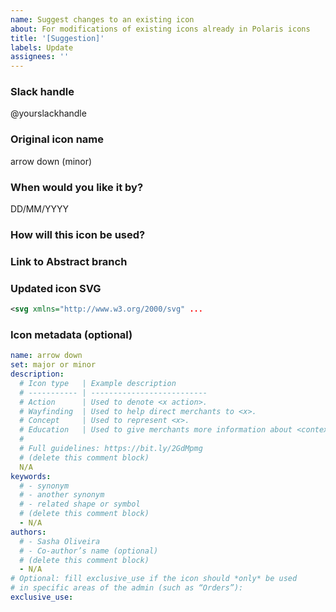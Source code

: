 ```yaml
---
name: Suggest changes to an existing icon
about: For modifications of existing icons already in Polaris icons
title: '[Suggestion]'
labels: Update
assignees: ''
---
```


<!--
Follow this template to change an existing icon.

You should already understand the impact of this change,
where the icon is used, etc.

Any questions?
- https://vault.shopify.com/Polaris-icon-creation-guidelines
- #polaris-icons on Slack
-->

### Slack handle

@yourslackhandle

### Original icon name

arrow down (minor)

### When would you like it by?

DD/MM/YYYY

### How will this icon be used?

<!--
Please include any relevant images, the reason you are
creating this icon, and any additional context.
-->

### Link to Abstract branch

<!--
Make sure you’ve created a branch with your new icon
inside of Abstract (Polaris - Icons project) and link it here
-->

### Updated icon SVG

<!--
Link to the SVG file (you can host it in Google Drive)
or paste the SVG code below:
-->

```xml
<svg xmlns="http://www.w3.org/2000/svg" ...
```

### Icon metadata (optional)

<!--
If the icon metadata needs to be updated,
copy and paste it from the appropriate `.yml` file, located in:
https://github.com/Shopify/polaris-icons/tree/master/packages/polaris-icons-raw/icons/polaris
then apply the changes below.
-->

```yml
name: arrow down
set: major or minor
description:
  # Icon type   | Example description
  # ----------- | --------------------------
  # Action      | Used to denote <x action>.
  # Wayfinding  | Used to help direct merchants to <x>.
  # Concept     | Used to represent <x>.
  # Education   | Used to give merchants more information about <context x>.
  #
  # Full guidelines: https://bit.ly/2GdMpmg
  # (delete this comment block)
  N/A
keywords:
  # - synonym
  # - another synonym
  # - related shape or symbol
  # (delete this comment block)
  - N/A
authors:
  # - Sasha Oliveira
  # - Co-author’s name (optional)
  # (delete this comment block)
  - N/A
# Optional: fill exclusive_use if the icon should *only* be used
# in specific areas of the admin (such as “Orders”):
exclusive_use:
```
